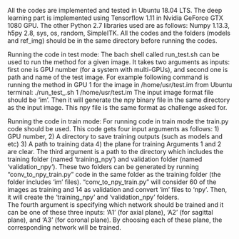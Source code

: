 All the codes are implemented and tested in Ubuntu 18.04 LTS. The deep learning part is implemented using Tensorflow 1.11 in Nvidia GeForce GTX 1080 GPU. The other Python 2.7 libraries used are as follows: Numpy 1.13.3, h5py 2.8, sys, os, random, SimpleITK. 
All the codes and the folders (models and ref_img) should be in the same directory before running the codes. 

Running the code in test mode:
The bach shell called run_test.sh can be used to run the method for a given image. It takes two arguments as inputs: first one is GPU number (for a system with multi-GPUs), and second one is path and name of the test image. For example following command is running the method in GPU 1 for the image in /home/usr/test.im from Ubuntu terminal:
./run_test_.sh 1  /home/usr/test.im
The input image format file should be ‘im’. Then it will generate the npy binary file in the same directory as the input image. This npy file is the same format as challenge asked for.   

Running the code in train mode:
For running code in train mode the train.py code should be used. This code gets four input arguments as follows: 1) GPU number, 2) A directory to save training outputs (such as models and etc) 3) A path to training data 4) the plane for training 
Arguments 1 and 2 are clear. 
The third argument is a path to the directory which includes the training folder (named ‘training_npy’) and validation folder (named ‘validation_npy’). These two folders can be generated by running “conv_to_npy_train.py” code in the same folder as the training folder (the folder includes ‘im’ files). “conv_to_npy_train.py” will consider 60 of the images as training and 14 as validation and convert ‘im’ files to ‘npy’. Then, it will create the ‘training_npy’ and ‘validation_npy’ folders.  
The fourth argument is specifying which network should be trained and it can be one of these three inputs: ‘A1’ (for axial plane), ‘A2’ (for sagittal plane), and ‘A3’ (for coronal plane). By choosing each of these plane, the corresponding network will be trained.



